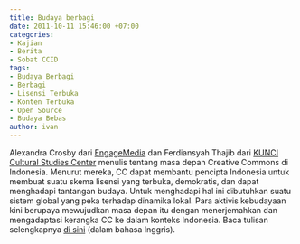 ```yaml
---
title: Budaya berbagi
date: 2011-10-11 15:46:00 +07:00
categories:
- Kajian
- Berita
- Sobat CCID
tags:
- Budaya Berbagi
- Berbagi
- Lisensi Terbuka
- Konten Terbuka
- Open Source
- Budaya Bebas
author: ivan
---
```


Alexandra Crosby dari [EngageMedia](http://www.engagemedia.org) dan Ferdiansyah Thajib dari [KUNCI Cultural Studies Center](http://www.kunci.or.id) menulis tentang masa depan Creative Commons di Indonesia. Menurut mereka, CC dapat membantu pencipta Indonesia untuk membuat suatu skema lisensi yang terbuka, demokratis, dan dapat menghadapi tantangan budaya. Untuk menghadapi hal ini dibutuhkan suatu sistem global yang peka terhadap dinamika lokal. Para aktivis kebudayaan kini berupaya mewujudkan masa depan itu dengan menerjemahkan dan mengadaptasi kerangka CC ke dalam konteks Indonesia. Baca tulisan selengkapnya [di sini](http://www.insideindonesia.org/stories/a-culture-of-sharing-09101479) (dalam bahasa Inggris).